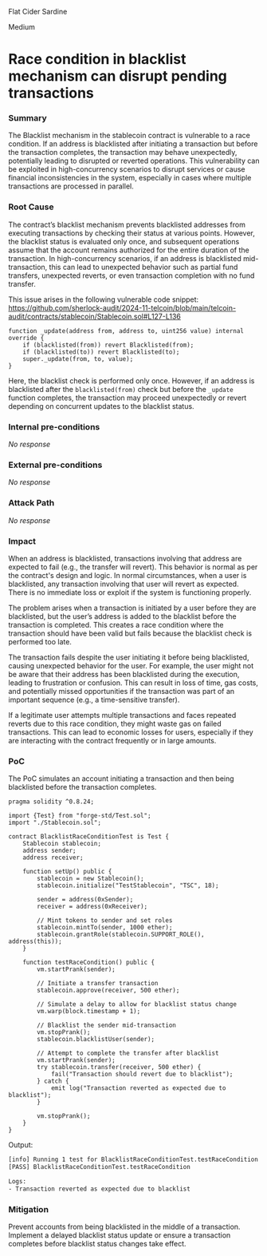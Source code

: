 Flat Cider Sardine

Medium

# Race condition in blacklist mechanism can disrupt pending transactions

### Summary

The Blacklist mechanism in the stablecoin contract is vulnerable to a race condition. If an address is blacklisted after initiating a transaction but before the transaction completes, the transaction may behave unexpectedly, potentially leading to disrupted or reverted operations. This vulnerability can be exploited in high-concurrency scenarios to disrupt services or cause financial inconsistencies in the system, especially in cases where multiple transactions are processed in parallel.

### Root Cause

The contract’s blacklist mechanism prevents blacklisted addresses from executing transactions by checking their status at various points. However, the blacklist status is evaluated only once, and subsequent operations assume that the account remains authorized for the entire duration of the transaction. In high-concurrency scenarios, if an address is blacklisted mid-transaction, this can lead to unexpected behavior such as partial fund transfers, unexpected reverts, or even transaction completion with no fund transfer.

This issue arises in the following vulnerable code snippet:
https://github.com/sherlock-audit/2024-11-telcoin/blob/main/telcoin-audit/contracts/stablecoin/Stablecoin.sol#L127-L136
```solidity
function _update(address from, address to, uint256 value) internal override {
    if (blacklisted(from)) revert Blacklisted(from);
    if (blacklisted(to)) revert Blacklisted(to);
    super._update(from, to, value);
}
```
Here, the blacklist check is performed only once. However, if an address is blacklisted after the `blacklisted(from)` check but before the `_update` function completes, the transaction may proceed unexpectedly or revert depending on concurrent updates to the blacklist status.

### Internal pre-conditions

_No response_

### External pre-conditions

_No response_

### Attack Path

_No response_

### Impact

When an address is blacklisted, transactions involving that address are expected to fail (e.g., the transfer will revert). This behavior is normal as per the contract's design and logic. In normal circumstances, when a user is blacklisted, any transaction involving that user will revert as expected. There is no immediate loss or exploit if the system is functioning properly.

The problem arises when a transaction is initiated by a user before they are blacklisted, but the user’s address is added to the blacklist before the transaction is completed. This creates a race condition where the transaction should have been valid but fails because the blacklist check is performed too late.

The transaction fails despite the user initiating it before being blacklisted, causing unexpected behavior for the user. For example, the user might not be aware that their address has been blacklisted during the execution, leading to frustration or confusion. This can result in loss of time, gas costs, and potentially missed opportunities if the transaction was part of an important sequence (e.g., a time-sensitive transfer).

If a legitimate user attempts multiple transactions and faces repeated reverts due to this race condition, they might waste gas on failed transactions. This can lead to economic losses for users, especially if they are interacting with the contract frequently or in large amounts.

### PoC

The PoC simulates an account initiating a transaction and then being blacklisted before the transaction completes.
```solidity
pragma solidity ^0.8.24;

import {Test} from "forge-std/Test.sol";
import "./Stablecoin.sol";

contract BlacklistRaceConditionTest is Test {
    Stablecoin stablecoin;
    address sender;
    address receiver;

    function setUp() public {
        stablecoin = new Stablecoin();
        stablecoin.initialize("TestStablecoin", "TSC", 18);
        
        sender = address(0xSender);
        receiver = address(0xReceiver);
        
        // Mint tokens to sender and set roles
        stablecoin.mintTo(sender, 1000 ether);
        stablecoin.grantRole(stablecoin.SUPPORT_ROLE(), address(this));
    }

    function testRaceCondition() public {
        vm.startPrank(sender);

        // Initiate a transfer transaction
        stablecoin.approve(receiver, 500 ether);

        // Simulate a delay to allow for blacklist status change
        vm.warp(block.timestamp + 1);

        // Blacklist the sender mid-transaction
        vm.stopPrank();
        stablecoin.blacklistUser(sender);

        // Attempt to complete the transfer after blacklist
        vm.startPrank(sender);
        try stablecoin.transfer(receiver, 500 ether) {
            fail("Transaction should revert due to blacklist");
        } catch {
            emit log("Transaction reverted as expected due to blacklist");
        }

        vm.stopPrank();
    }
}
```
Output:
```bash
[info] Running 1 test for BlacklistRaceConditionTest.testRaceCondition
[PASS] BlacklistRaceConditionTest.testRaceCondition

Logs:
- Transaction reverted as expected due to blacklist
```

### Mitigation

Prevent accounts from being blacklisted in the middle of a transaction. Implement a delayed blacklist status update or ensure a transaction completes before blacklist status changes take effect.